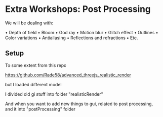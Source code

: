 # Extra Workshops: Post Processing

We will be dealing with:

• Depth of field
• Bloom
• God ray
• Motion blur
• Glitch effect
• Outlines
• Color variations
• Antialiasing
• Reflections and refractions
• Etc.

## Setup

To some extent from this repo

<https://github.com/Rade58/advanced_threejs_realistic_render>

but I loaded different model

I divided old gi stuff into folder "realisticRender"

And when you want to add new things to gui, related to post processing, and it into "postProcessing" folder

